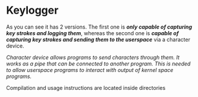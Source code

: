 # Keylogger

As you can see it has 2 versions. The first one is ***only capable of capturing key strokes and logging them***,
whereas the second one is ***capable of capturing key strokes and sending them to the userspace*** via a character device.

*Character device allows programs to send characters through them. It works as a pipe that can be connected to another program.
This is needed to allow userspace programs to interact with output of kernel space programs.*

Compilation and usage instructions are located inside directories
